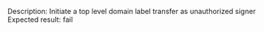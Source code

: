 Description: Initiate a top level domain label transfer as unauthorized signer
Expected result: fail
